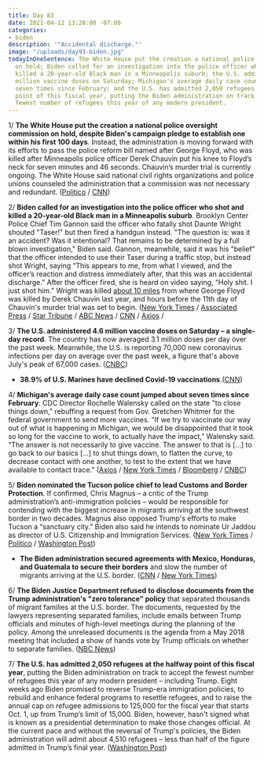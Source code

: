 ```yaml
---
title: Day 83
date: 2021-04-12 13:28:00 -07:00
categories:
- biden
description: '"Accidental discharge."'
image: "/uploads/day93-biden.jpg"
todayInOneSentence: The White House put the creation a national police oversight commission
  on hold; Biden called for an investigation into the police officer who shot and
  killed a 20-year-old Black man in a Minneapolis suburb; the U.S. administered 4.6
  million vaccine doses on Saturday; Michigan's average daily case count jumped about
  seven times since February; and the U.S. has admitted 2,050 refugees at the halfway
  point of this fiscal year, putting the Biden administration on track to accept the
  fewest number of refugees this year of any modern president.
---
```


1/ **The White House put the creation a national police oversight commission on hold, despite Biden's campaign pledge to establish one within his first 100 days**. Instead, the administration is moving forward with its efforts to pass the police reform bill named after George Floyd, who was killed after Minneapolis police officer Derek Chauvin put his knee to Floyd’s neck for seven minutes and 46 seconds. Chauvin’s murder trial is currently ongoing. The White House said national civil rights organizations and police unions counseled the administration that a commission was not necessary and redundant. ([Politico](https://www.politico.com/news/2021/04/11/biden-police-oversight-commission-480931) / [CNN](https://www.cnn.com/2021/04/12/politics/policing-commission-biden/index.html))

2/ **Biden called for an investigation into the police officer who shot and killed a 20-year-old Black man in a Minneapolis suburb**. Brooklyn Center Police Chief Tim Gannon said the officer who fatally shot Daunte Wright shouted "Taser!" but then fired a handgun instead. "The question is: was it an accident? Was it intentional? That remains to be determined by a full blown investigation," Biden said. Gannon, meanwhile, said it was his "belief" that the officer intended to use their Taser during a traffic stop, but instead shot Wright, saying “This appears to me, from what I viewed, and the officer’s reaction and distress immediately after, that this was an accidental discharge." After the officer fired, she is heard on video saying, “Holy shit. I just shot him.” Wright was killed [about 10 miles](https://www.nytimes.com/2021/04/11/us/brooklyn-center-minnesota-police-shooting.html) from where George Floyd was killed by Derek Chauvin last year, and hours before the 11th day of Chauvin's murder trial was set to begin. ([New York Times](https://www.nytimes.com/2021/04/12/us/brooklyn-center-police-shooting-minnesota.html) / [Associated Press](https://apnews.com/article/daunte-wright-minnesota-police-shooting-1ad1b12b77f35f9fa01e680b73add7d5) / [Star Tribune](https://www.startribune.com/brooklyn-center-police-fatally-shoot-man-20-inflaming-tensions-during-the-derek-chauvin-trial/600044821/) / [ABC News](https://abcnews.go.com/Politics/biden-calls-investigation-minnesota-police-shooting/story?id=77024058) / [CNN](https://www.cnn.com/2021/04/12/us/brooklyn-center-minnesota-police-shooting/) / [Axios](https://www.axios.com/daunte-wright-shooting-police-accidental-9f19f8f2-bb82-490c-8cb0-0a897d213778.html) /

3/ **The U.S. administered 4.6 million vaccine doses on Saturday – a single-day record**. The country has now averaged 3.1 million doses per day over the past week. Meanwhile, the U.S. is reporting 70,000 new coronavirus infections per day on average over the past week, a figure that's above July's peak of 67,000 cases. ([CNBC](https://www.cnbc.com/2021/04/12/covid-19-cases-deaths-vaccinations-daily-update.html))

* **38.9% of U.S. Marines have declined Covid-19 vaccinations**.([CNN](https://www.cnn.com/2021/04/09/politics/marines-coronavirus-vaccines/index.html))

4/ **Michigan's average daily case count jumped about seven times since February**. CDC Director Rochelle Walensky called on the state "to close things down," rebuffing a request from Gov. Gretchen Whitmer for the federal government to send more vaccines. "If we try to vaccinate our way out of what is happening in Michigan, we would be disappointed that it took so long for the vaccine to work, to actually have the impact,” Walensky said. “The answer is not necessarily to give vaccine. The answer to that is \[...\] to go back to our basics \[...\] to shut things down, to flatten the curve, to decrease contact with one another, to test to the extent that we have available to contact trace.” ([Axios](https://www.axios.com/covid-michigan-cdc-director-vaccine-3a387859-a6d9-4e17-81d2-56ff6d747d89.html) / [New York Times](https://www.nytimes.com/2021/04/12/us/michigan-covid-virus-vaccine.html) / [Bloomberg](https://www.bloomberg.com/news/articles/2021-04-12/michigan-s-plea-for-more-vaccine-gets-biden-team-cold-shoulder?sref=MIBMEEoj) / [CNBC](https://www.cnbc.com/2021/04/12/covid-shutdown-cdc-chief-says-vaccinating-alone-wont-stop-michigan-covid-surge.html))

5/ **Biden nominated the Tucson police chief to lead Customs and Border Protection**. If confirmed, Chris Magnus – a critic of the Trump administration’s anti-immigration policies – would be responsible for contending with the biggest increase in migrants arriving at the southwest border in two decades. Magnus also opposed Trump's efforts to make Tucson a “sanctuary city.” Biden also said he intends to nominate Ur Jaddou as director of U.S. Citizenship and Immigration Services. ([New York Times](https://www.nytimes.com/2021/04/12/us/politics/biden-border-magnus.html) / [Politico](https://www.politico.com/news/2021/04/12/biden-chris-magnus-cbp-480947) / [Washington Post](https://www.washingtonpost.com/national/chris-magnus-cbp/2021/04/12/69d59694-9b8f-11eb-8a83-3bc1fa69c2e8_story.html))

* **The Biden administration secured agreements with Mexico, Honduras, and Guatemala to secure their borders** and slow the number of migrants arriving at the U.S. border. ([CNN](https://www.cnn.com/2021/04/12/politics/biden-agreement-mexico-honduras-guatemala/index.html) / [New York Times](https://www.nytimes.com/2021/04/12/us/politics/us-mexico-honduras-guatemala.html))

6/ **The Biden Justice Department refused to disclose documents from the Trump administration's "zero tolerance" policy** that separated thousands of migrant families at the U.S. border. The documents, requested by the lawyers representing separated families, include emails between Trump officials and minutes of high-level meetings during the planning of the policy. Among the unreleased documents is the agenda from a May 2018 meeting that included a show of hands vote by Trump officials on whether to separate families. ([NBC News](https://www.nbcnews.com/politics/immigration/biden-doj-refuses-release-key-trump-admin-documents-about-zero-n1263829))

7/ **The U.S. has admitted 2,050 refugees at the halfway point of this fiscal year**, putting the Biden administration on track to accept the fewest number of refugees this year of any modern president – including Trump. Eight weeks ago Biden promised to reverse Trump-era immigration policies, to rebuild and enhance federal programs to resettle refugees, and to raise the annual cap on refugee admissions to 125,000 for the fiscal year that starts Oct. 1, up from Trump’s limit of 15,000.  Biden, however, hasn't signed what is known as a presidential determination to make those changes official. At the current pace and without the reversal of Trump's policies, the Biden administration will admit about 4,510 refugees – less than half of the figure admitted in Trump’s final year. ([Washington Post](https://www.washingtonpost.com/politics/biden-refugees-trump-policies-intact/2021/04/11/d3cd4c36-9aef-11eb-9d05-ae06f4529ece_story.html))